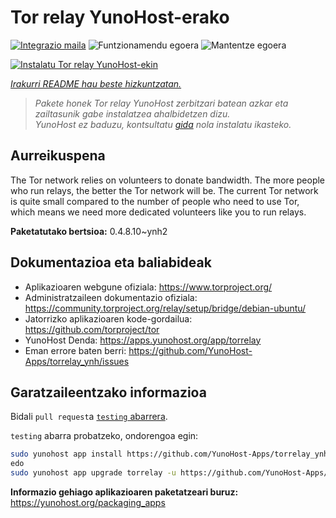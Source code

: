 <!--
Ohart ongi: README hau automatikoki sortu da <https://github.com/YunoHost/apps/tree/master/tools/readme_generator>ri esker
EZ editatu eskuz.
-->

# Tor relay YunoHost-erako

[![Integrazio maila](https://dash.yunohost.org/integration/torrelay.svg)](https://ci-apps.yunohost.org/ci/apps/torrelay/) ![Funtzionamendu egoera](https://ci-apps.yunohost.org/ci/badges/torrelay.status.svg) ![Mantentze egoera](https://ci-apps.yunohost.org/ci/badges/torrelay.maintain.svg)

[![Instalatu Tor relay YunoHost-ekin](https://install-app.yunohost.org/install-with-yunohost.svg)](https://install-app.yunohost.org/?app=torrelay)

*[Irakurri README hau beste hizkuntzatan.](./ALL_README.md)*

> *Pakete honek Tor relay YunoHost zerbitzari batean azkar eta zailtasunik gabe instalatzea ahalbidetzen dizu.*  
> *YunoHost ez baduzu, kontsultatu [gida](https://yunohost.org/install) nola instalatu ikasteko.*

## Aurreikuspena

The Tor network relies on volunteers to donate bandwidth. The more people who run relays, the better the Tor network will be. The current Tor network is quite small compared to the number of people who need to use Tor, which means we need more dedicated volunteers like you to run relays.

**Paketatutako bertsioa:** 0.4.8.10~ynh2
## Dokumentazioa eta baliabideak

- Aplikazioaren webgune ofiziala: <https://www.torproject.org/>
- Administratzaileen dokumentazio ofiziala: <https://community.torproject.org/relay/setup/bridge/debian-ubuntu/>
- Jatorrizko aplikazioaren kode-gordailua: <https://github.com/torproject/tor>
- YunoHost Denda: <https://apps.yunohost.org/app/torrelay>
- Eman errore baten berri: <https://github.com/YunoHost-Apps/torrelay_ynh/issues>

## Garatzaileentzako informazioa

Bidali `pull request`a [`testing` abarrera](https://github.com/YunoHost-Apps/torrelay_ynh/tree/testing).

`testing` abarra probatzeko, ondorengoa egin:

```bash
sudo yunohost app install https://github.com/YunoHost-Apps/torrelay_ynh/tree/testing --debug
edo
sudo yunohost app upgrade torrelay -u https://github.com/YunoHost-Apps/torrelay_ynh/tree/testing --debug
```

**Informazio gehiago aplikazioaren paketatzeari buruz:** <https://yunohost.org/packaging_apps>
